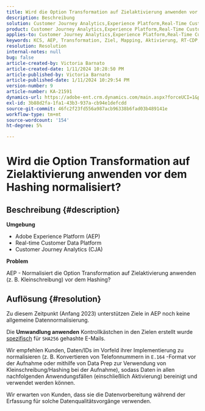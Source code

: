 ```yaml
---
title: Wird die Option Transformation auf Zielaktivierung anwenden vor dem Hashing normalisiert?
description: Beschreibung
solution: Customer Journey Analytics,Experience Platform,Real-Time Customer Data Platform
product: Customer Journey Analytics,Experience Platform,Real-Time Customer Data Platform
applies-to: Customer Journey Analytics,Experience Platform,Real-Time Customer Data Platform
keywords: KCS, AEP, Transformation, Ziel, Mapping, Aktivierung, RT-CDP, Customer Journey Analytics, Normalisieren, Adobe Experience Platform anwenden
resolution: Resolution
internal-notes: null
bug: false
article-created-by: Victoria Barnato
article-created-date: 1/11/2024 10:28:50 PM
article-published-by: Victoria Barnato
article-published-date: 1/11/2024 10:29:54 PM
version-number: 9
article-number: KA-21591
dynamics-url: https://adobe-ent.crm.dynamics.com/main.aspx?forceUCI=1&pagetype=entityrecord&etn=knowledgearticle&id=642f12ca-d0b0-ee11-a569-6045bd006704
exl-id: 3b88d2fa-1fa1-43b3-937a-cb94e1defcdd
source-git-commit: 46fc2f23fd556a987acb96338b6fad03b489141e
workflow-type: tm+mt
source-wordcount: '154'
ht-degree: 5%

---
```


# Wird die Option Transformation auf Zielaktivierung anwenden vor dem Hashing normalisiert?

## Beschreibung {#description}


<b>Umgebung</b>

- Adobe Experience Platform (AEP)
- Real-time Customer Data Platform
- Customer Journey Analytics (CJA)




<b>Problem</b>


AEP - Normalisiert die Option Transformation auf Zielaktivierung anwenden (z. B. Kleinschreibung) vor dem Hashing?


## Auflösung {#resolution}


Zu diesem Zeitpunkt (Anfang 2023) unterstützen Ziele in AEP noch keine allgemeine Datennormalisierung.


Die <b>Umwandlung anwenden</b> Kontrollkästchen in den Zielen erstellt wurde <u>spezifisch</u> für `SHA256` gehashte E-Mails.


Wir empfehlen Kunden, Daten/IDs im Vorfeld ihrer Implementierung zu normalisieren (z. B. Konvertieren von Telefonnummern in `E.164` -Format vor der Aufnahme oder mithilfe von Data Prep zur Verwendung von Kleinschreibung/Hashing bei der Aufnahme), sodass Daten in allen nachfolgenden Anwendungsfällen (einschließlich Aktivierung) bereinigt und verwendet werden können.

Wir erwarten von Kunden, dass sie die Datenvorbereitung während der Erfassung für solche Datenqualitätsvorgänge verwenden.
